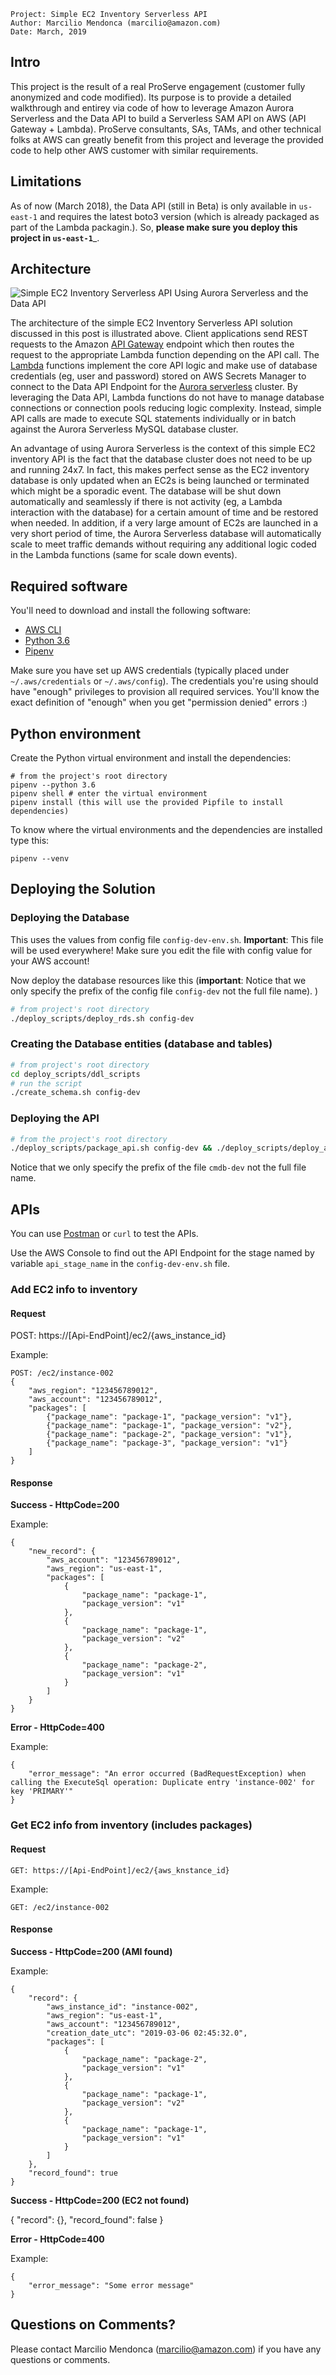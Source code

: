     Project: Simple EC2 Inventory Serverless API
    Author: Marcilio Mendonca (marcilio@amazon.com)
    Date: March, 2019

## Intro


This project is the result of a real ProServe engagement (customer fully anonymized and code modified). Its purpose is to provide a detailed walkthrough and entirey via code of how to leverage Amazon Aurora Serverless and the Data API to build a Serverless SAM API on AWS (API Gateway + Lambda). ProServe consultants, SAs, TAMs, and other technical folks at AWS can greatly benefit from this project and leverage the provided code to help other AWS customer with similar requirements.

## Limitations

As of now (March 2018), the Data API (still in Beta) is only available in ```us-east-1``` and requires the latest boto3 version (which is already packaged as part of the Lambda packagin.). So, __please make sure you deploy this project in ```us-east-1```___.

## Architecture

![Simple EC2 Inventory Serverless API Using Aurora Serverless and the Data API](docs/aurora-serverless-sam-architecture.png)

The architecture of the simple EC2 Inventory Serverless API solution discussed in this post is illustrated above. Client applications send REST requests to the Amazon [API Gateway](https://aws.amazon.com/api-gateway/) endpoint which then routes the request to the appropriate Lambda function depending on the API call. The [Lambda](https://aws.amazon.com/lambda/) functions implement the core API logic and make use of database credentials (eg, user and password) stored on AWS Secrets Manager to connect to the Data API Endpoint for the [Aurora serverless](https://aws.amazon.com/rds/aurora/serverless/) cluster. By leveraging the Data API, Lambda functions do not have to manage database connections or connection pools reducing logic complexity. Instead, simple API calls are made to execute SQL statements individually or in batch against the Aurora Serverless MySQL database cluster. 

An advantage of using Aurora Serverless is the context of this simple EC2 inventory API is the fact that the database cluster does not need to be up and running 24x7. In fact, this makes perfect sense as the EC2 inventory database is only updated when an EC2s is being launched or terminated which might be a sporadic event. The database will be shut down automatically and seamlessly if there is not activity (eg, a Lambda interaction with the database) for a certain amount of time and be restored when needed. In addition, if a very large amount of EC2s are launched in a very short period of time, the Aurora Serverless database will automatically scale to meet traffic demands without requiring any additional logic coded in the Lambda functions (same for scale down events).

## Required software

You'll need to download and install the following software:

* [AWS CLI](https://aws.amazon.com/cli/)
* [Python 3.6](https://www.python.org/downloads/)
* [Pipenv](https://pypi.org/project/pipenv/)

Make sure you have set up AWS credentials (typically placed under `~/.aws/credentials` or `~/.aws/config`). The credentials you're using should have "enough" privileges to provision all required services. You'll know the exact definition of "enough" when you get "permission denied" errors :)


## Python environment

Create the Python virtual environment and install the dependencies:

```
# from the project's root directory
pipenv --python 3.6
pipenv shell # enter the virtual environment
pipenv install (this will use the provided Pipfile to install dependencies)
```

To know where the virtual environments and the dependencies are installed type this:

```
pipenv --venv
```

## Deploying the Solution

### Deploying the Database

This uses the values from config file ```config-dev-env.sh```. 
__Important__: This file will be used everywhere! Make sure you edit the file with config value for your AWS account!

Now deploy the database resources like this (__important__: Notice that we only specify the prefix of the config file `config-dev` not the full file name).
)

```bash
# from project's root directory
./deploy_scripts/deploy_rds.sh config-dev
```

### Creating the Database entities (database and tables)

```bash
# from project's root directory
cd deploy_scripts/ddl_scripts
# run the script
./create_schema.sh config-dev
```

### Deploying the API

```bash
# from the project's root directory
./deploy_scripts/package_api.sh config-dev && ./deploy_scripts/deploy_api.sh config-dev
```

Notice that we only specify the prefix of the file `cmdb-dev` not the full file name.

## APIs

You can use [Postman](https://www.getpostman.com/downloads/) or ```curl``` to test the APIs.

Use the AWS Console to find out the API Endpoint for the stage named by variable ```api_stage_name``` in the ```config-dev-env.sh``` file.

### Add EC2 info to inventory
 
#### Request

POST: https://[Api-EndPoint]/ec2/{aws_instance_id}

Example:
```
POST: /ec2/instance-002
{
    "aws_region": "123456789012", 
    "aws_account": "123456789012",
    "packages": [
    	{"package_name": "package-1", "package_version": "v1"},
    	{"package_name": "package-1", "package_version": "v2"},
    	{"package_name": "package-2", "package_version": "v1"},
    	{"package_name": "package-3", "package_version": "v1"}
    ]
}
```

#### Response

**Success - HttpCode=200**

Example:

```
{
    "new_record": {
        "aws_account": "123456789012",
        "aws_region": "us-east-1",
        "packages": [
            {
                "package_name": "package-1",
                "package_version": "v1"
            },
            {
                "package_name": "package-1",
                "package_version": "v2"
            },
            {
                "package_name": "package-2",
                "package_version": "v1"
            }
        ]
    }
}
```

**Error - HttpCode=400**

Example:

```
{
    "error_message": "An error occurred (BadRequestException) when calling the ExecuteSql operation: Duplicate entry 'instance-002' for key 'PRIMARY'"
}
```

### Get EC2 info from inventory (includes packages)

#### Request

```
GET: https://[Api-EndPoint]/ec2/{aws_knstance_id}
```

Example:
```
GET: /ec2/instance-002
```

#### Response

**Success - HttpCode=200 (AMI found)**

Example:

```
{
    "record": {
        "aws_instance_id": "instance-002",
        "aws_region": "us-east-1",
        "aws_account": "123456789012",
        "creation_date_utc": "2019-03-06 02:45:32.0",
        "packages": [
            {
                "package_name": "package-2",
                "package_version": "v1"
            },
            {
                "package_name": "package-1",
                "package_version": "v2"
            },
            {
                "package_name": "package-1",
                "package_version": "v1"
            }
        ]
    },
    "record_found": true
}
```

**Success - HttpCode=200 (EC2 not found)**

{
    "record": {},
    "record_found": false
}

**Error - HttpCode=400**

Example:

```
{
    "error_message": "Some error message"
}
```

## Questions on Comments?

Please contact Marcilio Mendonca (marcilio@amazon.com) if you have any questions or comments.
